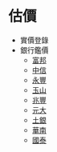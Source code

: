 # 估價

- 實價登錄
- 銀行鑑價
    - [富邦](https://www.fubon.com/banking/personal/mortgage/evaluate/evaluate.htm)
    - [中信](https://www.ctbcbank.com/content/dam/minisite/long/loan/ctbc-mortgage/index.html)
    - [永豐](https://apply.sinopac.com/HouseLoanEvaluation/Calculation)
    - [玉山](https://www.esunbank.com/zh-tw/personal/loan/tools/info/e-houseprice)
    - [兆豐](https://estimation.megabank.com.tw/#/)
    - [元大](https://www.yuantabank.com.tw/bank/calc/loan6.do)
    - [土銀](https://loantrial.landbank.com.tw/)
    - [華南](https://netbank.hncb.com.tw/netbank/pages/jsp/LoanApplyAssess/html/House_index.jsp)
    - [國泰](https://www.cathaybk.com.tw/cathaybk/personal/loan/calculator/mortgage-to-value/)
